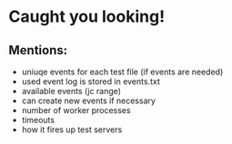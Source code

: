 # Caught you looking!

## Mentions:

- uniuqe events for each test file (if events are needed)
- used event log is stored in events.txt
- available events (jc range)
- can create new events if necessary
- number of worker processes
- timeouts
- how it fires up test servers